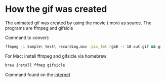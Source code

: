 # How the gif was created

The animated gif was created by using the movie (.mov) as source. The programs are ffmpeg and gifsicle

Command to convert:

```sh
ffmpeg -i Sample\ test\ recording.mov -pix_fmt rgb8 -r 10 out.gif && gifsicle -O3 out.gif -o Sample\ test\ recording.gif
```

For Mac: install ffmpeg and gifsicle via homebrew

```sh
brew install ffmeg gifsicle
```

Command found on the [internet](https://gist.github.com/SheldonWangRJT/8d3f44a35c8d1386a396b9b49b43c385)

